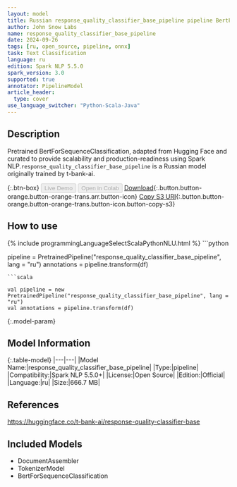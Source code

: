 ```yaml
---
layout: model
title: Russian response_quality_classifier_base_pipeline pipeline BertForSequenceClassification from t-bank-ai
author: John Snow Labs
name: response_quality_classifier_base_pipeline
date: 2024-09-26
tags: [ru, open_source, pipeline, onnx]
task: Text Classification
language: ru
edition: Spark NLP 5.5.0
spark_version: 3.0
supported: true
annotator: PipelineModel
article_header:
  type: cover
use_language_switcher: "Python-Scala-Java"
---
```


## Description

Pretrained BertForSequenceClassification, adapted from Hugging Face and curated to provide scalability and production-readiness using Spark NLP.`response_quality_classifier_base_pipeline` is a Russian model originally trained by t-bank-ai.

{:.btn-box}
<button class="button button-orange" disabled>Live Demo</button>
<button class="button button-orange" disabled>Open in Colab</button>
[Download](https://s3.amazonaws.com/auxdata.johnsnowlabs.com/public/models/response_quality_classifier_base_pipeline_ru_5.5.0_3.0_1727360046916.zip){:.button.button-orange.button-orange-trans.arr.button-icon}
[Copy S3 URI](s3://auxdata.johnsnowlabs.com/public/models/response_quality_classifier_base_pipeline_ru_5.5.0_3.0_1727360046916.zip){:.button.button-orange.button-orange-trans.button-icon.button-copy-s3}

## How to use



<div class="tabs-box" markdown="1">
{% include programmingLanguageSelectScalaPythonNLU.html %}
```python

pipeline = PretrainedPipeline("response_quality_classifier_base_pipeline", lang = "ru")
annotations =  pipeline.transform(df)   

```
```scala

val pipeline = new PretrainedPipeline("response_quality_classifier_base_pipeline", lang = "ru")
val annotations = pipeline.transform(df)

```
</div>

{:.model-param}
## Model Information

{:.table-model}
|---|---|
|Model Name:|response_quality_classifier_base_pipeline|
|Type:|pipeline|
|Compatibility:|Spark NLP 5.5.0+|
|License:|Open Source|
|Edition:|Official|
|Language:|ru|
|Size:|666.7 MB|

## References

https://huggingface.co/t-bank-ai/response-quality-classifier-base

## Included Models

- DocumentAssembler
- TokenizerModel
- BertForSequenceClassification
